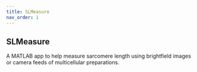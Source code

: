 ```yaml
---
title: SLMeasure
nav_order: 1
---
```


## SLMeasure

A MATLAB app to help measure sarcomere length using brightfield images or camera feeds of multicellular preparations.

